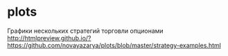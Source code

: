 # plots

Графики нескольких стратегий торговли опционами http://htmlpreview.github.io/?https://github.com/novayazarya/plots/blob/master/strategy-examples.html
